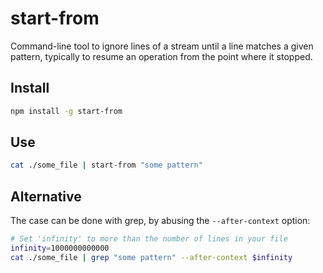 # start-from

Command-line tool to ignore lines of a stream until a line matches a given pattern, typically to resume an operation from the point where it stopped.

## Install
```sh
npm install -g start-from
```

## Use
```sh
cat ./some_file | start-from "some pattern"
```

## Alternative
The case can be done with grep, by abusing the `--after-context` option:
```sh
# Set 'infinity' to more than the number of lines in your file
infinity=1000000000000
cat ./some_file | grep "some pattern" --after-context $infinity
```
